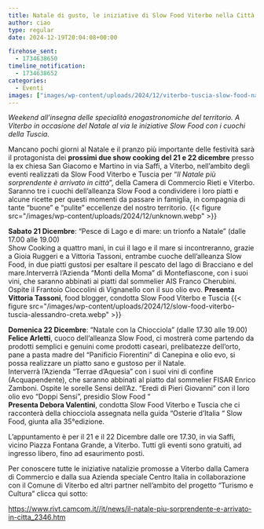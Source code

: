 ```yaml
---
title: Natale di gusto, le iniziative di Slow Food Viterbo nella Città dei Papi
author: ciao
type: regular
date: 2024-12-19T20:04:08+00:00

firehose_sent:
  - 1734638650
timeline_notification:
  - 1734638652
categories:
  - Eventi
images: ["images/wp-content/uploads/2024/12/viterbo-tuscia-slow-food-natale-eventi-alessandro-creta.webp"]
---
```

_Weekend all&#8217;insegna delle specialità enogastronomiche del territorio. A Viterbo in occasione del Natale al via le iniziative Slow Food con i cuochi della Tuscia._

Mancano pochi giorni al Natale e il pranzo più importante delle festività sarà il protagonista dei **prossimi due show cooking del 21 e 22 dicembre** presso la ex chiesa San Giacomo e Martino in via Saffi, a Viterbo, nell’ambito degli eventi realizzati da Slow Food Viterbo e Tuscia per “_Il Natale più sorprendente è arrivato in città_”, della Camera di Commercio Rieti e Viterbo.  
Saranno tre i cuochi dell’alleanza Slow Food a condividere i loro piatti e alcune ricette per questi momenti da passare in famiglia, in compagnia di tante “buone” e “pulite” eccellenze del nostro territorio.
{{< figure src="/images/wp-content/uploads/2024/12/unknown.webp" >}}
 

**Sabato 21 Dicembre**: “Pesce di Lago e di mare: un trionfo a Natale” (dalle 17.00 alle 19.00)  
Show Cooking a quattro mani, in cui il lago e il mare si incontreranno, grazie a Gioia Ruggeri e a Vittoria Tassoni, entrambe cuoche dell’alleanza Slow Food, in due piatti gustosi per esaltare il pescato del lago di Bracciano e del mare.Interverrà l’Azienda “Monti della Moma” di Montefiascone, con i suoi vini, che saranno abbinati ai piatti dal sommelier AIS Franco Cherubini. Ospite il Frantoio Cioccolini di Vignanello con il suo olio evo. **Presenta Vittoria Tassoni**, food blogger, condotta Slow Food Viterbo e Tuscia
{{< figure src="/images/wp-content/uploads/2024/12/slow-food-viterbo-tuscia-alessandro-creta.webp" >}}
 

**Domenica 22 Dicembre**: “Natale con la Chiocciola” (dalle 17.30 alle 19.00)  
**Felice Arletti**, cuoco dell’alleanza Slow Food, ci mostrerà come partendo da prodotti semplici e genuini come prodotti caseari, prelibatezze dell’orto, pane a pasta madre del “Panificio Fiorentini” di Canepina e olio evo, si possa realizzare un piatto sano e gustoso per il Natale.  
Interverrà l’Azienda “Terrae d’Aquesia” con i suoi vini di confine (Acquapendente), che saranno abbinati al piatto dal sommelier FISAR Enrico Zamboni. Ospite le sorelle Sensi dell’Az. “Eredi di Pieri Giovanni” con il loro olio evo “Doppi Sensi”, presidio Slow Food “  
**Presenta Debora Valentini**, condotta Slow Food Viterbo e Tuscia che ci racconterà della chiocciola assegnata nella guida “Osterie d’Italia “ Slow Food, giunta alla 35°edizione.

L&#8217;appuntamento è per il 21 e il 22 Dicembre dalle ore 17.30, in via Saffi, vicino Piazza Fontana Grande, a Viterbo. Tutti gli eventi sono gratuiti, ad ingresso libero, fino ad esaurimento posti.

Per conoscere tutte le iniziative natalizie promosse a Viterbo dalla Camera di Commercio e dalla sua Azienda speciale Centro Italia in collaborazione con il Comune di Viterbo ed altri partner nell’ambito del progetto “Turismo e Cultura” clicca qui sotto:  
  
<a href="https://www.rivt.camcom.it//it/news/il-natale-piu-sorprendente-e-arrivato-in-citta_2346.htm" target="_blank" rel="noreferrer noopener">https://www.rivt.camcom.it//it/news/il-natale-piu-sorprendente-e-arrivato-in-citta_2346.htm</a>